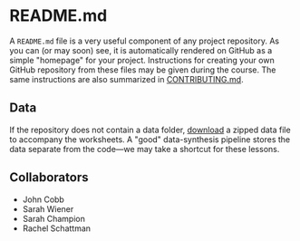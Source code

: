 # README.md

A `README.md` file is a very useful component of any project repository. As you can (or may soon) see, it is automatically rendered on GitHub as a simple "homepage" for your project. Instructions for creating your own GitHub repository from these files may be given during the course. The same instructions are also summarized in [CONTRIBUTING.md].

## Data

If the repository does not contain a data folder, [download] a zipped data file to accompany the worksheets. A "good" data-synthesis pipeline stores the data separate from the code&mdash;we may take a shortcut for these lessons.

## Collaborators

- John Cobb
- Sarah Wiener
- Sarah Champion
- Rachel Schattman



[download]: https://files.sesync.org/pydio/public/09bb83
[CONTRIBUTING.md]: CONTRIBUTING.md
